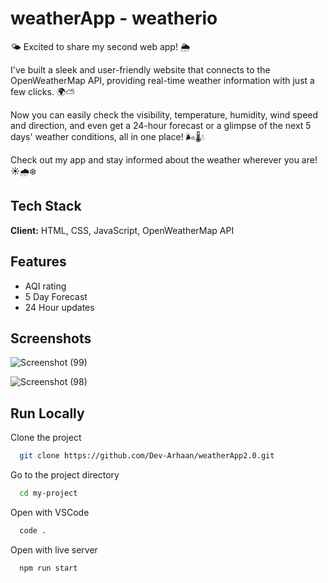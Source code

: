 # weatherApp - weatherio

🌤️ Excited to share my second web app! 🌦️ <br>

I've built a sleek and user-friendly website that connects to the OpenWeatherMap API, providing real-time weather information with just a few clicks. 🌍⛅ <br>

Now you can easily check the visibility, temperature, humidity, wind speed and direction, and even get a 24-hour forecast or a glimpse of the next 5 days' weather conditions, all in one place! 🌬️🌡️💧 <br>

Check out my app and stay informed about the weather wherever you are! ☀️🌧️❄️ <br>

## Tech Stack

**Client:** HTML, CSS, JavaScript, OpenWeatherMap API

## Features

- AQI rating
- 5 Day Forecast
- 24 Hour updates

## Screenshots

![Screenshot (99)](https://github.com/Dev-Arhaan/weatherApp2.0/assets/113898488/9ec2623c-1b30-435a-a43f-d2af920bd7da)


![Screenshot (98)](https://github.com/Dev-Arhaan/weatherApp2.0/assets/113898488/a1309607-5f7e-418a-8d8a-cd6514addad1)



## Run Locally

Clone the project

```bash
  git clone https://github.com/Dev-Arhaan/weatherApp2.0.git
```

Go to the project directory

```bash
  cd my-project
```

Open with VSCode

```bash
  code .
```

Open with live server

```bash
  npm run start
```

